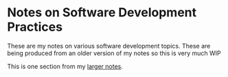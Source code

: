 # Notes on Software Development Practices

These are my notes on various software development topics. These are being produced from an older version of my notes so this is very much WIP

This is one section from my [larger notes](../hello.md).
